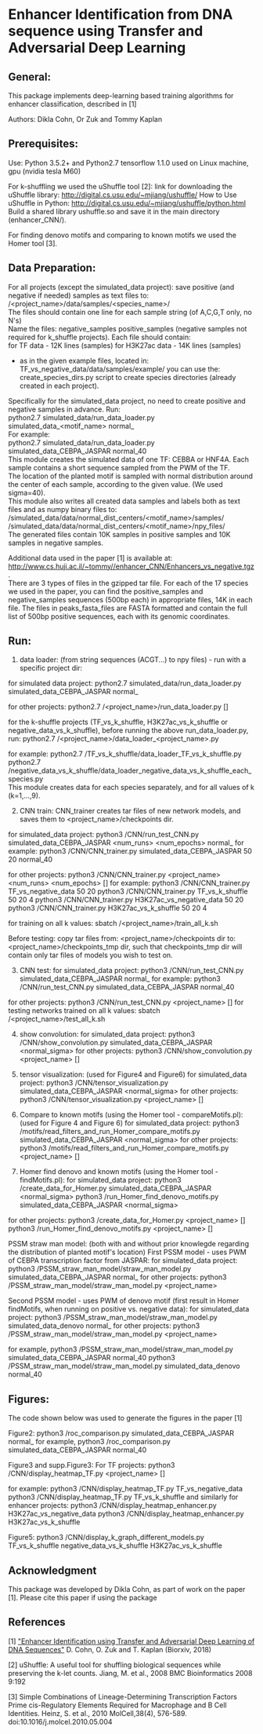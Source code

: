 Enhancer Identification from DNA sequence using Transfer and Adversarial Deep Learning
======================================================================================

General:
---------

This package implements deep-learning based training algorithms for enhancer classification, described in [1]

Authors: Dikla Cohn, Or Zuk and Tommy Kaplan

Prerequisites:
--------------
Use:
Python 3.5.2+ and Python2.7
tensorflow 1.1.0
used on Linux machine, gpu (nvidia tesla M60)


For k-shuffling we used the uShuffle tool [2]:
link for downloading the uShuffle library: 
http://digital.cs.usu.edu/~mjiang/ushuffle/
How to Use uShuffle in Python:
http://digital.cs.usu.edu/~mjiang/ushuffle/python.html
Build a shared library ushuffle.so and save it in the main directory (enhancer_CNN/). 

For finding denovo motifs and comparing to known motifs we used the Homer tool [3].



Data Preparation:
-----------------
For all projects (except the simulated_data project):
save positive (and negative if needed) samples as text files to: /<project_name>/data/samples/<species_name>/  <br /> 
The files should contain one line for each sample string (of A,C,G,T only, no N's)  <br /> 
Name the files: 
negative_samples
positive_samples
(negative samples not required for k_shuffle projects).
Each file should contain:  <br /> 
for TF data - 12K lines (samples)
for H3K27ac data - 14K lines (samples)
- as in the given example files, located in: TF_vs_negative_data/data/samples/example/
you can use the: create_species_dirs.py script to create species directories (already created in each project). 

 
Specifically for the simulated_data project, no need to create positive and negative samples in advance.
Run:  <br /> 
python2.7 simulated_data/run_data_loader.py simulated_data_<motif_name> normal_<sigma>  <br /> 
For example:  <br /> 
python2.7 simulated_data/run_data_loader.py simulated_data_CEBPA_JASPAR normal_40  <br /> 
This module creates the simulated data of one TF: CEBBA or HNF4A.
Each sample contains a short sequence sampled from the PWM of the TF.  <br /> 
The location of the planted motif is sampled with normal distribution around the center of each sample, according to the given <sigma> value. (We used sigma=40).  <br /> 
This module also writes all created data samples and labels both as text files and as numpy binary files to: 
/simulated_data/data/normal_dist_centers/<motif_name>/samples/  <br /> 
/simulated_data/data/normal_dist_centers/<motif_name>/npy_files/  <br /> 
The generated files contain 10K samples in positive samples and 10K samples in negative samples. <br />

Additional data used in the paper [1] is available at: 
http://www.cs.huji.ac.il/~tommy//enhancer_CNN/Enhancers_vs_negative.tgz.  <br />
There are 3 types of files in the gzipped tar file.
For each of the 17 species we used in the paper, you can find the positive_samples and negative_samples sequences (500bp each) in appropriate files, 14K in each file.
The files in peaks_fasta_files are FASTA formatted and contain the full list of 500bp positive sequences, each with its genomic coordinates.



Run:
----

1. data loader: (from string sequences (ACGT...) to npy files) - run with a specific project dir: 

for simulated data project:
python2.7 simulated_data/run_data_loader.py simulated_data_CEBPA_JASPAR <sigma> normal_ <sigma>

for other projects:
python2.7 /<project_name>/run_data_loader.py [<k>]

for the k-shuffle projects (TF_vs_k_shuffle, H3K27ac_vs_k_shuffle or negative_data_vs_k_shuffle), before running the above run_data_loader.py, run:
python2.7 /<project_name>/data_loader_<project_name>.py

for example:
python2.7 /TF_vs_k_shuffle/data_loader_TF_vs_k_shuffle.py <br />
python2.7 /negative_data_vs_k_shuffle/data_loader_negative_data_vs_k_shuffle_each_species.py  <br />
This module creates data for each species separately, and for all values of k (k=1,...,9).

2. CNN train:
CNN_trainer creates tar files of new network models, and saves them to <project_name>/checkpoints dir. 

for simulated_data project:
python3 /CNN/run_test_CNN.py simulated_data_CEBPA_JASPAR <num_runs> <num_epochs> normal_<sigma>
for example:
python3 /CNN/CNN_trainer.py simulated_data_CEBPA_JASPAR 50 20 normal_40

for other projects:
python3 /CNN/CNN_trainer.py <project_name> <num_runs> <num_epochs> [<k>]
for example:
python3 /CNN/CNN_trainer.py TF_vs_negative_data 50 20
python3 /CNN/CNN_trainer.py TF_vs_k_shuffle 50 20 4
python3 /CNN/CNN_trainer.py H3K27ac_vs_negative_data 50 20
python3 /CNN/CNN_trainer.py H3K27ac_vs_k_shuffle 50 20 4

for training on all k values:
sbatch /<project_name>/train_all_k.sh

Before testing:
copy tar files from: <project_name>/checkpoints dir to: <project_name>/checkpoints_tmp dir,
such that checkpoints_tmp dir will contain only tar files of models you wish to test on.

3. CNN test:
for simulated_data project:
python3 /CNN/run_test_CNN.py simulated_data_CEBPA_JASPAR normal_<sigma>
for example:
python3 /CNN/run_test_CNN.py simulated_data_CEBPA_JASPAR normal_40

for other projects:
python3 /CNN/run_test_CNN.py <project_name> [<k>]
for testing networks trained on all k values:
sbatch /<project_name>/test_all_k.sh

4. show convolution:
for simulated_data project:
python3 /CNN/show_convolution.py simulated_data_CEBPA_JASPAR <normal_sigma>
for other projects:
python3 /CNN/show_convolution.py <project_name> [<k>]

5. tensor visualization: (used for Figure4 and Figure6)
for simulated_data project:
python3 /CNN/tensor_visualization.py simulated_data_CEBPA_JASPAR <normal_sigma>
for other projects:
python3 /CNN/tensor_visualization.py <project_name> [<k>]

6. Compare to known motifs (using the Homer tool - compareMotifs.pl):  (used for Figure 4 and Figure 6)
for simulated_data project:
python3 /motifs/read_filters_and_run_Homer_compare_motifs.py simulated_data_CEBPA_JASPAR <normal_sigma>
for other projects:
python3 /motifs/read_filters_and_run_Homer_compare_motifs.py <project_name> [<k>]

7. Homer find denovo and known motifs (using the Homer tool - findMotifs.pl):
for simulated_data project:
python3 /create_data_for_Homer.py simulated_data_CEBPA_JASPAR <normal_sigma>
python3 /run_Homer_find_denovo_motifs.py simulated_data_CEBPA_JASPAR <normal_sigma> 

for other projects:
python3 /create_data_for_Homer.py <project_name> [<k>]
python3 /run_Homer_find_denovo_motifs.py <project_name> [<k>]



PSSM straw man model: (both with and without prior knowlegde regarding the distribution of planted motif's location)
First PSSM model - uses PWM of CEBPA transcription factor from JASPAR:
for simulated_data project:
python3 /PSSM_straw_man_model/straw_man_model.py simulated_data_CEBPA_JASPAR normal_<sigma>
for other projects:
python3 /PSSM_straw_man_model/straw_man_model.py <project_name>

Second PSSM model - uses PWM of denovo motif (first result in Homer findMotifs, when running on positive vs. negative data):
for simulated_data project:
python3 /PSSM_straw_man_model/straw_man_model.py simulated_data_denovo normal_<sigma>
for other projects:
python3 /PSSM_straw_man_model/straw_man_model.py <project_name>

for example,
python3 /PSSM_straw_man_model/straw_man_model.py simulated_data_CEBPA_JASPAR normal_40
python3 /PSSM_straw_man_model/straw_man_model.py simulated_data_denovo normal_40




Figures:
--------

The code shown below was used to generate the figures in the paper [1] 

Figure2:
python3 /roc_comparison.py simulated_data_CEBPA_JASPAR normal_<sigma>
for example,
python3 /roc_comparison.py simulated_data_CEBPA_JASPAR normal_40

Figure3 and supp.Figure3:
For TF projects:
python3 /CNN/display_heatmap_TF.py <project_name> [<k>]

for example:
python3 /CNN/display_heatmap_TF.py TF_vs_negative_data
python3 /CNN/display_heatmap_TF.py TF_vs_k_shuffle <k>
and similarly for enhancer projects:
python3 /CNN/display_heatmap_enhancer.py H3K27ac_vs_negative_data
python3 /CNN/display_heatmap_enhancer.py H3K27ac_vs_k_shuffle <k>

Figure5:
python3 /CNN/display_k_graph_different_models.py TF_vs_k_shuffle negative_data_vs_k_shuffle H3K27ac_vs_k_shuffle


Acknowledgment
--------------
This package was developed by Dikla Cohn, as part of work on the paper [1]. Please cite this paper if using the package


References
----------
[1] 
["Enhancer Identification using Transfer and Adversarial Deep Learning of DNA Sequences"](https://www.biorxiv.org/content/early/2018/02/13/264200)
D. Cohn, O. Zuk and T. Kaplan (Biorxiv, 2018)

[2] uShuffle: A useful tool for shuffling biological sequences while preserving the k-let counts.
Jiang, M. et al., 2008
BMC Bioinformatics 2008 9:192

[3] Simple Combinations of Lineage-Determining Transcription Factors Prime cis-Regulatory Elements Required for Macrophage and B Cell Identities.
Heinz, S. et al., 2010
MolCell,38(4), 576-589.
doi:10.1016/j.molcel.2010.05.004






